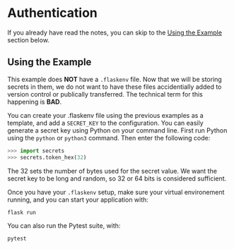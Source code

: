 # Authentication

If you already have read the notes, you can skip to the [Using the Example](#using-the-example) section below.

## Using the Example
This example does **NOT** have a `.flaskenv` file. Now that we will be storing secrets in them, we do not want to have these files accidentially added to version control or publically transferred. The technical term for this happening is **BAD**.

You can create your .flaskenv file using the previous examples as a template, and add a `SECRET_KEY` to the configuration. You can easily generate a secret key using Python on your command line. First run Python using the `python` or `python3` command. Then enter the following code:

```python
>>> import secrets
>>> secrets.token_hex(32)
```

The 32 sets the number of bytes used for the secret value. We want the secret key to be long and random, so 32 or 64 bits is considered sufficient.

Once you have your `.flaskenv` setup, make sure your virtual environement running, and you can start your application with:

```bash
flask run
```

You can also run the Pytest suite, with:

```bash
pytest
```
